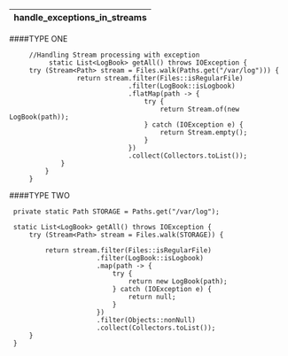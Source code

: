 |handle_exceptions_in_streams |  
|------------ | 
####TYPE ONE
         
         //Handling Stream processing with exception
              static List<LogBook> getAll() throws IOException {
         try (Stream<Path> stream = Files.walk(Paths.get("/var/log"))) {
                     return stream.filter(Files::isRegularFile)
                                  .filter(LogBook::isLogbook)
                                  .flatMap(path -> {
                                      try {
                                          return Stream.of(new LogBook(path));
                                      } catch (IOException e) {
                                          return Stream.empty();
                                      }
                                  })
                                  .collect(Collectors.toList());
                 }
             }
         }
 
####TYPE TWO
 
     private static Path STORAGE = Paths.get("/var/log");
 
     static List<LogBook> getAll() throws IOException {
         try (Stream<Path> stream = Files.walk(STORAGE)) {
 
             return stream.filter(Files::isRegularFile)
                          .filter(LogBook::isLogbook)
                          .map(path -> {
                              try {
                                  return new LogBook(path);
                              } catch (IOException e) {
                                  return null;
                              }
                          })
                          .filter(Objects::nonNull)
                          .collect(Collectors.toList());
         }
     }

